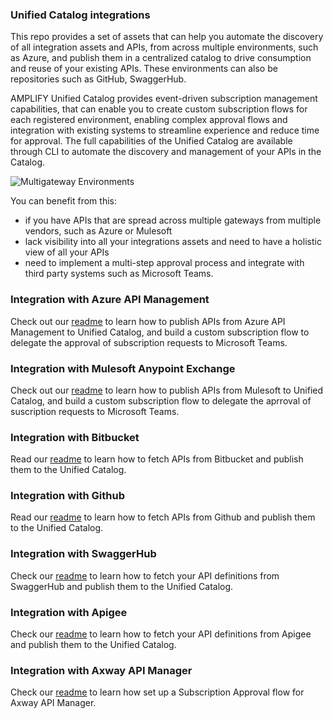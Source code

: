 ### Unified Catalog integrations
This repo provides a set of assets that can help you automate the discovery of all integration assets and APIs, from across multiple environments, such as Azure, and publish them in a centralized catalog to drive consumption and reuse of your existing APIs. These environments can also be repositories such as GitHub, SwaggerHub.

AMPLIFY Unified Catalog  provides event-driven subscription management capabilities, that can enable you to create custom subscription flows for each registered environment, enabling complex approval flows and integration with existing systems to streamline experience and reduce time for approval. The full capabilities of the Unified Catalog are available through CLI to automate the discovery and management of your APIs in the Catalog. 

![Multigateway Environments](https://github.com/Axway/unified-catalog-integrations/blob/master/images/MultiGatewayDiscovery.PNG)

You can benefit from this: 
* if you have APIs that are spread across multiple gateways from multiple vendors, such as Azure or Mulesoft
* lack visibility into all your integrations assets and need to have a holistic view of all your APIs
* need to implement a multi-step approval process and integrate with third party systems such as Microsoft Teams. 

### Integration with Azure API Management

Check out our [readme](https://github.com/Axway/unified-catalog-integrations/blob/master/azure/AzureToUnifiedCatalogIntegration.md) to learn how to publish APIs from Azure API Management to Unified Catalog, and build a custom subscription flow to delegate the approval of subscription requests to Microsoft Teams. 

### Integration with Mulesoft Anypoint Exchange
Check out our [readme](https://github.com/Axway/unified-catalog-integrations/blob/master/mulesoft/MulesoftIntegtration.md) to learn how to publish APIs from Mulesoft to Unified Catalog, and build a custom subscription flow to delegate the aprroval of suscription requests to Microsoft Teams. 

### Integration with Bitbucket
Read our [readme](https://github.com/Axway/unified-catalog-integrations/blob/master/bitbucket/bitbucket-extension/README.md) to learn how to fetch APIs from Bitbucket and publish them to the Unified Catalog.

### Integration with Github
Read our [readme](https://github.com/Axway/unified-catalog-integrations/blob/master/github/github-extension/Readme.md) to learn how to fetch APIs from Github and publish them to the Unified Catalog.  

### Integration with SwaggerHub
Check our [readme](https://github.com/Axway/unified-catalog-integrations/blob/master/swaggerhub/swaggerhub-extension/README.md) to learn how to fetch your API definitions from SwaggerHub and publish them to the Unified Catalog. 

### Integration with Apigee
Check our [readme](https://github.com/Axway/unified-catalog-integrations/blob/master/apigee/apigee-extension/README.md) to learn how to fetch your API definitions from Apigee and publish them to the Unified Catalog. 

### Integration with Axway API Manager
Check our [readme](./axway-api-manager/README.md) to learn how set up a Subscription Approval flow for Axway API Manager.
